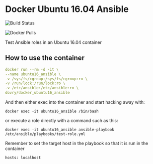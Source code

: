 # Docker Ubuntu 16.04 Ansible

![Build Status](https://github.com/dovry/docker_ubuntu16_ansible/workflows/Basic%20build%20and%20push%20to%20Docker%20hub/badge.svg)

![Docker Pulls](https://img.shields.io/docker/pulls/dovry/docker_ubuntu16_ansible)

Test Ansible roles in an Ubuntu 16.04 container

## How to use the container

```yaml
docker run --rm -d -it \
--name ubuntu16_ansible \
-v /sys/fs/cgroup:/sys/fs/cgroup:ro \
-v /run/lock:/run/lock:ro \
-v /etc/ansible:/etc/ansible:ro \
dovry/docker_ubuntu16_ansible
```

And then either exec into the container and start hacking away with:

`docker exec -it ubuntu16_ansible /bin/bash`

or execute a role directly with a command such as this:

`docker exec -it ubuntu16_ansible ansible-playbook /etc/ansible/playbooks/test-role.yml`

Remember to set the target host in the playbook so that it is run in the container

`hosts: localhost`